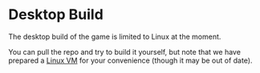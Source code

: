 # Desktop Build

The desktop build of the game is limited to Linux at the moment.

You can pull the repo and try to build it yourself, but note that we have prepared a [Linux VM](getting_started/mge_vm) for your convenience (though it may be out of date).
